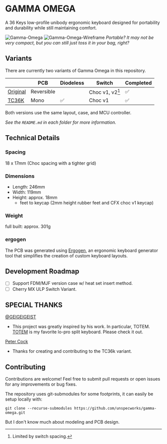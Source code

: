 # GAMMA OMEGA

A 36 Keys low-profile unibody ergonomic keyboard designed for portability and durability while still maintaining comfort.

![Gamma-Omega](images/gamma.jpg)
![Gamma-Omega-Wireframe](images/wireframe.png)
*Portable? It may not be very compact, but you can still just toss it in your bag, right?*

## Variants
There are currently two variants of Gamma Omega in this repository.

|   | PCB | Diodeless | Switch | Completed |
|-|-|-|-|-|
| [Original](/original/) | Reversible |  | Choc v1, v2[^1] | :white_check_mark: | 
| [TC36K](/tc36k/) | Mono | :white_check_mark: | Choc v1 | :white_check_mark: |

[^1]: Limited by switch spacing.

Both versions use the same layout, case, and MCU controller.

_See the `README.md` in each folder for more information._

## Technical Details

### Spacing

18 x 17mm (Choc spacing with a tighter grid)

### Dimensions

 - Length: 246mm
 -  Width: 119mm
 - Height: approx. 18mm 
   - feet to keycap (2mm height rubber feet and CFX choc v1 keycap)

### Weight

full built: approx. 301g

### ergogen

The PCB was generated using [Ergogen](https://github.com/ergogen/ergogen), an ergonomic keyboard generator tool that simplifies the creation of custom keyboard layouts.

## Development Roadmap

- [ ] Support FDM/MJF version case w/ heat set insert method.
- [ ] Cherry MX ULP Switch Variant.

## SPECIAL THANKS 

[@GEIGEIGEIST](https://github.com/GEIGEIGEIST)
- This project was greatly inspired by his work. In particular, TOTEM. [TOTEM](https://github.com/GEIGEIGEIST/totem) is my favorite lo-pro split keyboard. Please check it out.​​​​​​​​​​​​​​​​

[Peter Cock](https://github.com/peterjc)
- Thanks for creating and contributing to the TC36k variant.

## Contributing

Contributions are welcome! Feel free to submit pull requests or open issues for any improvements or bug fixes.

The repository uses git-submodules for some footprints, it can easily be setup locally with:

```console
git clone --recurse-submodules https://github.com/unspecworks/gamma-omega.git
```

But I don't know much about modeling and PCB design.
